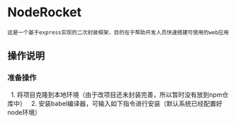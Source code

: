 # NodeRocket
    这是一个基于express实现的二次封装框架，目的在于帮助开发人员快速搭建可使用的web应用
## 操作说明
### 准备操作
   1. 将项目克隆到本地环境（由于改项目还未封装完善，所以暂时没有放到npm仓库中）
   2. 安装babel编译器，可输入如下指令进行安装（默认系统已经配置好node环境）
